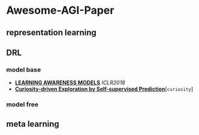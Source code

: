 # Awesome-AGI-Paper
## representation learning
## DRL
### model base
   - [**LEARNING AWARENESS MODELS**](https://arxiv.org/pdf/1804.06318.pdf) *ICLR2018* 
   - [**Curiosity-driven Exploration by Self-supervised Prediction**](https://pathak22.github.io/noreward-rl/resources/icml17.pdf)[`curiosity`]
### model free
## meta learning
